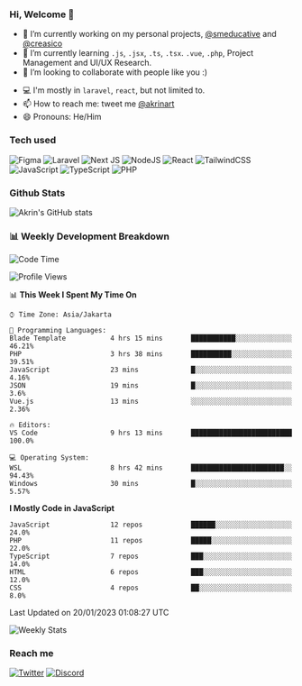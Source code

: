 ### Hi, Welcome 👋

<!--
**akrindev/akrindev** is a ✨ _special_ ✨ repository because its `README.md` (this file) appears on your GitHub profile.

Here are some ideas to get you started:
-->


- 🔭 I’m currently working on my personal projects, [@smeducative](https://github.com/smeducative) and [@creasico](https://github.com/creasico)
- 🌱 I’m currently learning `.js`, `.jsx`, `.ts`, `.tsx`. `.vue`, `.php`, Project Management and UI/UX Research.
- 👯 I’m looking to collaborate with people like you :)
<!-- - 🤔 I’m looking for help with ... -->
- 💻 I'm mostly in `laravel`, `react`, but not limited to.
- 📫 How to reach me: tweet me [@akrinart](https://twitter.com/Akrinart)
- 😄 Pronouns: He/Him

### Tech used

![Figma](https://img.shields.io/badge/figma-%23F24E1E.svg?style=for-the-badge&logo=figma&logoColor=white)
![Laravel](https://img.shields.io/badge/laravel-%23FF2D20.svg?style=for-the-badge&logo=laravel&logoColor=white)
![Next JS](https://img.shields.io/badge/Next-black?style=for-the-badge&logo=next.js&logoColor=white)
![NodeJS](https://img.shields.io/badge/node.js-6DA55F?style=for-the-badge&logo=node.js&logoColor=white)
![React](https://img.shields.io/badge/react-%2320232a.svg?style=for-the-badge&logo=react&logoColor=%2361DAFB)
![TailwindCSS](https://img.shields.io/badge/tailwindcss-%2338B2AC.svg?style=for-the-badge&logo=tailwind-css&logoColor=white)
![JavaScript](https://img.shields.io/badge/javascript-%23323330.svg?style=for-the-badge&logo=javascript&logoColor=%23F7DF1E)
![TypeScript](https://img.shields.io/badge/typescript-%23007ACC.svg?style=for-the-badge&logo=typescript&logoColor=white)
![PHP](https://img.shields.io/badge/php-%23777BB4.svg?style=for-the-badge&logo=php&logoColor=white)



### Github Stats
![Akrin's GitHub stats](https://github-readme-stats.vercel.app/api?username=akrindev&show_icons=true&theme=react&count_private=true)

### 📊 Weekly Development Breakdown

<!--START_SECTION:waka-->
![Code Time](http://img.shields.io/badge/Code%20Time-861%20hrs%2023%20mins-blue)

![Profile Views](http://img.shields.io/badge/Profile%20Views-0-blue)

📊 **This Week I Spent My Time On** 

```text
⌚︎ Time Zone: Asia/Jakarta

💬 Programming Languages: 
Blade Template           4 hrs 15 mins       ███████████░░░░░░░░░░░░░░   46.21% 
PHP                      3 hrs 38 mins       ██████████░░░░░░░░░░░░░░░   39.51% 
JavaScript               23 mins             █░░░░░░░░░░░░░░░░░░░░░░░░   4.16% 
JSON                     19 mins             █░░░░░░░░░░░░░░░░░░░░░░░░   3.6% 
Vue.js                   13 mins             ░░░░░░░░░░░░░░░░░░░░░░░░░   2.36%

🔥 Editors: 
VS Code                  9 hrs 13 mins       █████████████████████████   100.0%

💻 Operating System: 
WSL                      8 hrs 42 mins       ███████████████████████░░   94.43% 
Windows                  30 mins             █░░░░░░░░░░░░░░░░░░░░░░░░   5.57%

```

**I Mostly Code in JavaScript** 

```text
JavaScript               12 repos            ██████░░░░░░░░░░░░░░░░░░░   24.0% 
PHP                      11 repos            █████░░░░░░░░░░░░░░░░░░░░   22.0% 
TypeScript               7 repos             ███░░░░░░░░░░░░░░░░░░░░░░   14.0% 
HTML                     6 repos             ███░░░░░░░░░░░░░░░░░░░░░░   12.0% 
CSS                      4 repos             ██░░░░░░░░░░░░░░░░░░░░░░░   8.0%

```



 Last Updated on 20/01/2023 01:08:27 UTC
<!--END_SECTION:waka-->

![Weekly Stats](https://github-readme-stats.vercel.app/api/wakatime?username=akrindev&theme=github_dark&layout=compact)


### Reach me
[![Twitter](https://img.shields.io/badge/Twitter-%231DA1F2.svg?style=for-the-badge&logo=Twitter&logoColor=white)](https://twitter.com/Akrinart)
[![Discord](https://img.shields.io/badge/discord-%237289DA.svg?style=for-the-badge&logo=discord&logoColor=white)
](https://discordapp.com/users/561994027054923863)
